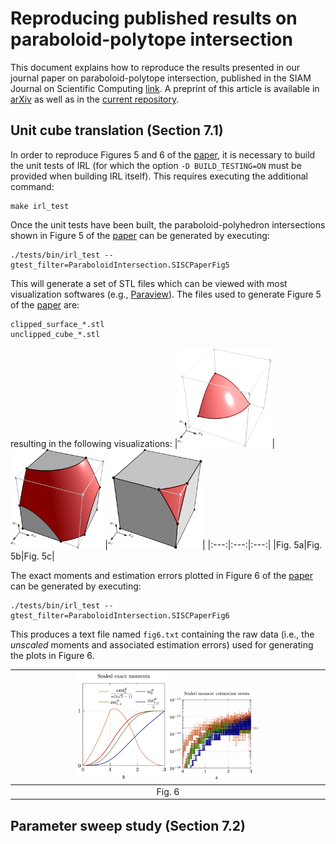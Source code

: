 # Reproducing published results on paraboloid-polytope intersection

This document explains how to reproduce the results presented in our journal paper on paraboloid-polytope intersection, published in the SIAM Journal on Scientific Computing [link](). A preprint of this article is available in [arXiv](https://arxiv.org/pdf/2210.07772.pdf) as well as in the [current repository](manuscript_paraboloid_intersection.pdf).
## Unit cube translation (Section 7.1)

In order to reproduce Figures 5 and 6 of the [paper](), it is necessary to build the unit tests of IRL (for which the option `-D BUILD_TESTING=ON` must be provided when building IRL itself). This requires executing the additional command:

```
make irl_test
```

Once the unit tests have been built, the paraboloid-polyhedron intersections shown in Figure 5 of the [paper]() can be generated by executing:

```
./tests/bin/irl_test --gtest_filter=ParaboloidIntersection.SISCPaperFig5
```

This will generate a set of STL files which can be viewed with most visualization softwares (e.g., [Paraview](https://www.paraview.org/)). The files used to generate Figure 5 of  the [paper]() are:
```
clipped_surface_*.stl
unclipped_cube_*.stl
```
resulting in the following visualizations:
|<img src="./figures/figure5a.png" style="max-width:30%; object-fit: contain;"/>|<img src="./figures/figure5b.png" style="max-width:30%; object-fit: contain;"/>|<img src="./figures/figure5c.png" style="max-width:30%; object-fit: contain;"/>|
|:---:|:---:|:---:|
|Fig. 5a|Fig. 5b|Fig. 5c|

The exact moments and estimation errors plotted in Figure 6 of the [paper]() can be generated by executing:
```
./tests/bin/irl_test --gtest_filter=ParaboloidIntersection.SISCPaperFig6
```

This produces a text file named `fig6.txt` containing the raw data (i.e., the *unscaled* moments and associated estimation errors) used for generating the plots in Figure 6.

|<img src="./figures/figure6a.png" style="max-width:30%; object-fit: contain;"/><img src="./figures/figure6b.png" style="max-width:30%; object-fit: contain;"/>|
|:---:|
|Fig. 6|

## Parameter sweep study (Section 7.2)
